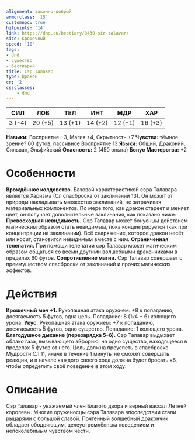 ```yaml
---
alignment: законно-добрый
armorclass: '15'
customnpc: true
hitpoints: '14'
link: https://dnd.su/bestiary/8430-sir-talavar/
size: Крошечный
speed: '10'
tags:
- dnd
- существо
- бестиарий
title: Сэр Талавар
type: Дракон
cr: '2'
cssclasses:
    - dnd
---
```



| СИЛ | ЛОВ | ТЕЛ | ИНТ | МДР | ХАР |
|---|---|---|---|---|---|
| 3 (-4) | 20 (+5) | 13 (+1) | 14 (+2) | 12 (+1) | 16 (+3) |
**Навыки:** Восприятие +3, Магия +4, Скрытность +7
**Чувства:** тёмное зрение? 60 футов, пассивное Восприятие 13
**Языки:** Общий, Драконий, Сильван, Эльфийский
**Опасность:** 2 (450 опыта)
**Бонус Мастерства:** +2


# Особенности
**Врождённое колдовство.** Базовой характеристикой сэра Талавара является Харизма (Сл спасброска от заклинаний 13). Он может от природы накладывать множество заклинаний, не затрачивая материальных компонентов. По мере того, как дракон стареет и меняет цвет, он получает дополнительные заклинания, как показано ниже:
**Превосходная невидимость.** Сэр Талавар может бонусным действием магическим образом стать невидимым, пока концентрируется (как при концентрации на заклинании). Всё снаряжение, которое дракон несёт или носит, становится невидимым вместе с ним.
**Ограниченная телепатия.** При помощи телепатии сэр Талавар может магическим образом общаться со всеми другими волшебными дракончиками в пределах 60 футов.
**Сопротивление магии.** Сэр Талавар совершает с преимуществом спасброски от заклинаний и прочих магических эффектов.


# Действия
**Крошечный меч +1.** Рукопашная атака оружием: +8 к попаданию, досягаемость 5 футов, одна цель. Попадание: 8 (1к4 + 6) колющего урона.
**Укус.** Рукопашная атака оружием: +7 к попаданию, досягаемость 5 футов, одно существо. Попадание: 1 колющего урона.
**Благодушное дыхание (перезарядка 5–6).** Сэр Талавар выдыхает облако газа, вызывающего эйфорию, на одно существо, находящееся в пределах 5 футов от него. Цель должна преуспеть в спасброске Мудрости Сл 11, иначе в течение 1 минуты не сможет совершать реакции, и в начале каждого своего хода должна будет бросать к6, чтобы определить своё поведение в этом ходу:


# Описание
Сэр Талавар - уважаемый член Благого двора и верный вассал Летней королевы. Многие оруженосцы сэра Талавара впоследствии стали рыцарями с большой славой. Почтенный волшебный дракончик обладает ободряющим, целеустремлённым поведением и непоколебимым чувством чести.